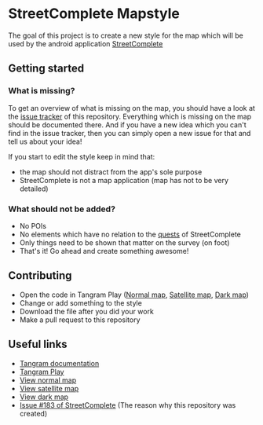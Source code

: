 # StreetComplete Mapstyle

The goal of this project is to create a new style for the map which will be used by the android application [StreetComplete](https://github.com/westnordost/StreetComplete)

## Getting started

### What is missing?

To get an overview of what is missing on the map, you should have a look at the [issue tracker](https://github.com/ENT8R/streetcomplete-mapstyle/issues) of this repository. Everything which is missing on the map should be documented there. And if you have a new idea which you can't find in the issue tracker, then you can simply open a new issue for that and tell us about your idea!

If you start to edit the style keep in mind that:
* the map should not distract from the app's sole purpose
* StreetComplete is not a map application (map has not to be very detailed)

### What should not be added?
* No POIs
* No elements which have no relation to the [quests](http://wiki.openstreetmap.org/wiki/StreetComplete/Quests) of StreetComplete
* Only things need to be shown that matter on the survey (on foot)
* That's it! Go ahead and create something awesome!

## Contributing

* Open the code in Tangram Play ([Normal map](https://mapzen.com/tangram/play/?scene=https://raw.githubusercontent.com/ENT8R/streetcomplete-mapstyle/master/base-style.yaml),  [Satellite map](https://mapzen.com/tangram/play/?scene=https://raw.githubusercontent.com/ENT8R/streetcomplete-mapstyle/master/satellite-style.yaml), [Dark map](https://mapzen.com/tangram/play/?scene=https://raw.githubusercontent.com/ENT8R/streetcomplete-mapstyle/master/dark-style.yaml))
* Change or add something to the style
* Download the file after you did your work
* Make a pull request to this repository

## Useful links

* [Tangram documentation](https://mapzen.com/documentation/tangram/)
* [Tangram Play](https://mapzen.com/tangram/play)
* [View normal map](https://mapzen.com/tangram/view/?scene=https://raw.githubusercontent.com/ENT8R/streetcomplete-mapstyle/master/base-style.yaml)
* [View satellite map](https://mapzen.com/tangram/view/?scene=https://raw.githubusercontent.com/ENT8R/streetcomplete-mapstyle/master/satellite-style.yaml)
* [View dark map](https://mapzen.com/tangram/view/?scene=https://raw.githubusercontent.com/ENT8R/streetcomplete-mapstyle/master/dark-style.yaml)
* [Issue #183 of StreetComplete](https://github.com/westnordost/StreetComplete/issues/183) (The reason why this repository was created)
